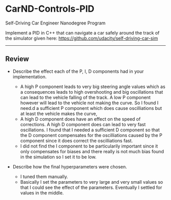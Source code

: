 # CarND-Controls-PID
Self-Driving Car Engineer Nanodegree Program

Implement a PID in C++ that can navigate a car safely around the track of the simulator given here: https://github.com/udacity/self-driving-car-sim

---

## Review

* Describe the effect each of the P, I, D components had in your implementation.
  * A high P component leads to very big steering angle values which as a consequences leads to high overshooting and big oscillations that can lead to the vehicle falling of the track. A low P component however will lead to the vehicle not making the curve. So I found I need.d a sufficient P component which does cause oscilliations but at least the vehicle makes the curve,
  * A high D component does have an effect on the speed of corrections. A high D component does can lead to very fast oscillations. I found that I needed a sufficient D component so that the D component compensates for the oscilliations caused by the P component since it does correct the oscilliations fast.
  * I did not find the I component to be particularily important since it only compensates for biases and there really is not much bias found in the simulation so I set it to be low.


* Describe how the final hyperparameters were chosen.

  * I tuned them manually. 
  * Basically I set the parameters to very large and very small values so that I could see the effect of the parameters. Eventually I settled for values in the middle.

